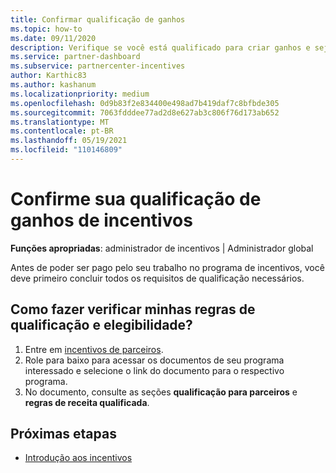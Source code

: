 ```yaml
---
title: Confirmar qualificação de ganhos
ms.topic: how-to
ms.date: 09/11/2020
description: Verifique se você está qualificado para criar ganhos e seja pago no programa incentivos. Verifique suas regras de qualificação e receita de ganhos no Partner Center.
ms.service: partner-dashboard
ms.subservice: partnercenter-incentives
author: Karthic83
ms.author: kashanum
ms.localizationpriority: medium
ms.openlocfilehash: 0d9b83f2e834400e498ad7b419daf7c8bfbde305
ms.sourcegitcommit: 7063fdddee77ad2d8e627ab3c806f76d173ab652
ms.translationtype: MT
ms.contentlocale: pt-BR
ms.lasthandoff: 05/19/2021
ms.locfileid: "110146809"
---
```

# <a name="confirm-your-incentives-earnings-eligibility"></a>Confirme sua qualificação de ganhos de incentivos

**Funções apropriadas**: administrador de incentivos | Administrador global

Antes de poder ser pago pelo seu trabalho no programa de incentivos, você deve primeiro concluir todos os requisitos de qualificação necessários.

## <a name="how-do-i-check-my-earning-eligibility-and-revenue-rules"></a>Como fazer verificar minhas regras de qualificação e elegibilidade?

1. Entre em [incentivos de parceiros](https://partner.microsoft.com/membership/partner-incentives).
2. Role para baixo para acessar os documentos de seu programa interessado e selecione o link do documento para o respectivo programa.
3. No documento, consulte as seções **qualificação para parceiros** e **regras de receita qualificada**.

## <a name="next-steps"></a>Próximas etapas

- [Introdução aos incentivos](incentives-get-started-intro.md)
